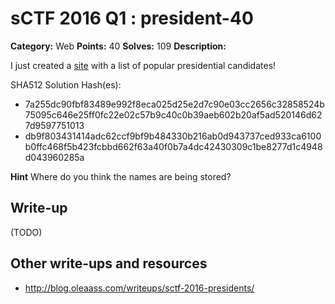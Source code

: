 # sCTF 2016 Q1 : president-40

**Category:** Web
**Points:** 40
**Solves:** 109
**Description:**

I just created a [site](http://president.sctf.michaelz.xyz/) with a list of popular presidential candidates!


SHA512 Solution Hash(es):
* 7a255dc90fbf83489e992f8eca025d25e2d7c90e03cc2656c32858524b75095c646e25ff0fc22e02c57b9c40c0b39aeb602b20af5ad520146d627d9597751013
* db9f803431414adc62ccf9bf9b484330b216ab0d943737ced933ca6100b0ffc468f5b423fcbbd662f63a40f0b7a4dc42430309c1be8277d1c4948d043960285a

**Hint**
Where do you think the names are being stored?

## Write-up

(TODO)

## Other write-ups and resources

* http://blog.oleaass.com/writeups/sctf-2016-presidents/
